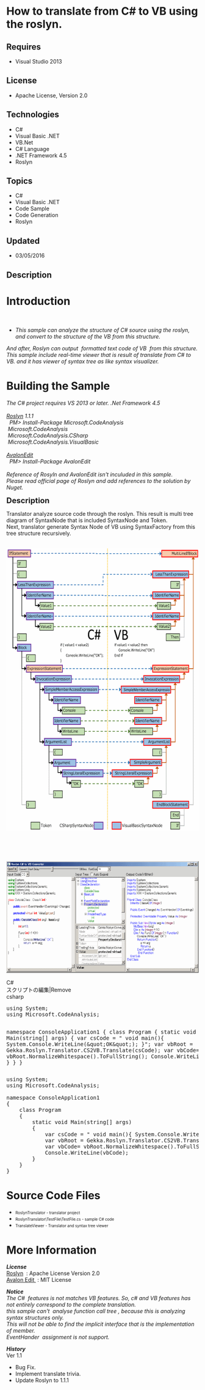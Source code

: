 # How to translate from C# to VB using the roslyn.
## Requires
- Visual Studio 2013
## License
- Apache License, Version 2.0
## Technologies
- C#
- Visual Basic .NET
- VB.Net
- C# Language
- .NET Framework 4.5
- Roslyn
## Topics
- C#
- Visual Basic .NET
- Code Sample
- Code Generation
- Roslyn
## Updated
- 03/05/2016
## Description

<h1>Introduction</h1>
<p>&nbsp;</p>
<ul>
<li><em>This sample can analyze the structure of C# source using the roslyn, and convert to the structure of the VB from this structure.</em>
</li></ul>
<p><em>And after, Roslyn can output&nbsp; formatted text code of VB&nbsp; from this structure.<br>
This sample include real-time viewer that is result of translate from C# to VB. and it has viewer of syntax tree as like syntax visualizer.</em></p>
<h1><span>Building the Sample</span></h1>
<p><em>The C# project requires VS 2013 or later. .Net Framework 4.5<br>
<br>
<a href="https://github.com/dotnet/roslyn" target="_blank">Roslyn</a> 1.1.1<br>
&nbsp; PM&gt; Install-Package Microsoft.CodeAnalysis<br>
&nbsp;Microsoft.CodeAnalysis<br>
&nbsp;Microsoft.CodeAnalysis.CSharp<br>
&nbsp;Microsoft.CodeAnalysis.VisualBasic<br>
<br>
<a href="https://www.nuget.org/packages/AvalonEdit">AvalonEdit</a> <br>
&nbsp; PM&gt; Install-Package AvalonEdit <br>
<br>
Reference of Rosyln and AvalonEdit isn't inculuded in this sample.<br>
Please read official page of Roslyn and add references to the solution by Nuget.</em></p>
<p><span style="font-size:20px; font-weight:bold">Description</span></p>
<p>Translator analyze source code through the roslyn. This result is multi tree diagram of SyntaxNode that is included SyntaxNode and Token.<br>
Next, translator generate Syntax Node of VB using SyntaxFactory from this tree structure recursively.</p>
<p>&nbsp;<img id="140140" src="140140-roslynconverter2.png" alt="" width="600" height="740"></p>
<p>&nbsp;</p>
<p>&nbsp;</p>
<p><img id="140142" src="140142-roslynconverter3.png" alt="" width="600" height="292"></p>
<div class="scriptcode">
<div class="pluginEditHolder" pluginCommand="mceScriptCode">
<div class="title"><span>C#</span></div>
<div class="pluginLinkHolder"><span class="pluginEditHolderLink">スクリプトの編集</span>|<span class="pluginRemoveHolderLink">Remove</span></div>
<span class="hidden">csharp</span>
<pre class="hidden">using System;
using Microsoft.CodeAnalysis;

namespace ConsoleApplication1
{
    class Program
    {
        static void Main(string[] args)
        {
            var csCode = &quot; void main(){ System.Console.WriteLine(\&quot;OK\&quot;); }&quot;;
            var vbRoot = Gekka.Roslyn.Translator.CS2VB.Translate(csCode);
            var vbCode= vbRoot.NormalizeWhitespace().ToFullString();
            Console.WriteLine(vbCode);
        }
    }
}
</pre>
<div class="preview">
<pre class="csharp"><span class="cs__keyword">using</span>&nbsp;System;&nbsp;
<span class="cs__keyword">using</span>&nbsp;Microsoft.CodeAnalysis;&nbsp;
&nbsp;
<span class="cs__keyword">namespace</span>&nbsp;ConsoleApplication1&nbsp;
{&nbsp;
&nbsp;&nbsp;&nbsp;&nbsp;<span class="cs__keyword">class</span>&nbsp;Program&nbsp;
&nbsp;&nbsp;&nbsp;&nbsp;{&nbsp;
&nbsp;&nbsp;&nbsp;&nbsp;&nbsp;&nbsp;&nbsp;&nbsp;<span class="cs__keyword">static</span>&nbsp;<span class="cs__keyword">void</span>&nbsp;Main(<span class="cs__keyword">string</span>[]&nbsp;args)&nbsp;
&nbsp;&nbsp;&nbsp;&nbsp;&nbsp;&nbsp;&nbsp;&nbsp;{&nbsp;
&nbsp;&nbsp;&nbsp;&nbsp;&nbsp;&nbsp;&nbsp;&nbsp;&nbsp;&nbsp;&nbsp;&nbsp;var&nbsp;csCode&nbsp;=&nbsp;<span class="cs__string">&quot;&nbsp;void&nbsp;main(){&nbsp;System.Console.WriteLine(\&quot;OK\&quot;);&nbsp;}&quot;</span>;&nbsp;
&nbsp;&nbsp;&nbsp;&nbsp;&nbsp;&nbsp;&nbsp;&nbsp;&nbsp;&nbsp;&nbsp;&nbsp;var&nbsp;vbRoot&nbsp;=&nbsp;Gekka.Roslyn.Translator.CS2VB.Translate(csCode);&nbsp;
&nbsp;&nbsp;&nbsp;&nbsp;&nbsp;&nbsp;&nbsp;&nbsp;&nbsp;&nbsp;&nbsp;&nbsp;var&nbsp;vbCode=&nbsp;vbRoot.NormalizeWhitespace().ToFullString();&nbsp;
&nbsp;&nbsp;&nbsp;&nbsp;&nbsp;&nbsp;&nbsp;&nbsp;&nbsp;&nbsp;&nbsp;&nbsp;Console.WriteLine(vbCode);&nbsp;
&nbsp;&nbsp;&nbsp;&nbsp;&nbsp;&nbsp;&nbsp;&nbsp;}&nbsp;
&nbsp;&nbsp;&nbsp;&nbsp;}&nbsp;
}&nbsp;
</pre>
</div>
</div>
</div>
<h1><span>Source Code Files</span></h1>
<ul>
<li><span style="font-size:x-small">RoslynTranslator - translator project </span>
</li><li><span style="font-size:x-small">RoslynTranslator\TestFile\TestFile.cs - sample C# code</span>
</li><li><span style="font-size:x-small">TranslateViewer - Translator and syntax tree viewer
</span></li></ul>
<h1>More Information</h1>
<p><strong><em>License<br>
</em></strong><a href="https://github.com/icsharpcode/AvalonEdit">Roslyn</a>&nbsp; : Apache License Version 2.0<br>
<a href="https://www.nuget.org/packages/AvalonEdit">Avalon Edit&nbsp;</a> : MIT License</p>
<p><em><strong>Notice</strong><br>
The C#&nbsp; features is not matches VB features. So, c# and VB features has not entirely correspond to the complete translation.<br>
this sample can't&nbsp; analyse function call tree , because this is analyzing syntax structures only.<br>
This will not be able to find the implicit interface that is the implementation of member.<br>
EventHander&nbsp; assignment is not support.</em></p>
<p><em><em><strong>History</strong><br>
</em></em>Ver 1.1</p>
<ul>
<li>Bug Fix. </li><li>Implement translate trivia. </li><li>Update Roslyn to 1.1.1 </li></ul>
